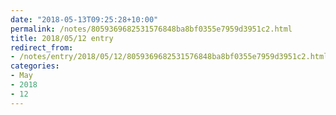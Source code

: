 ```yaml
---
date: "2018-05-13T09:25:28+10:00"
permalink: /notes/8059369682531576848ba8bf0355e7959d3951c2.html
title: 2018/05/12 entry
redirect_from:
- /notes/entry/2018/05/12/8059369682531576848ba8bf0355e7959d3951c2.html
categories:
- May
- 2018
- 12
---
```

